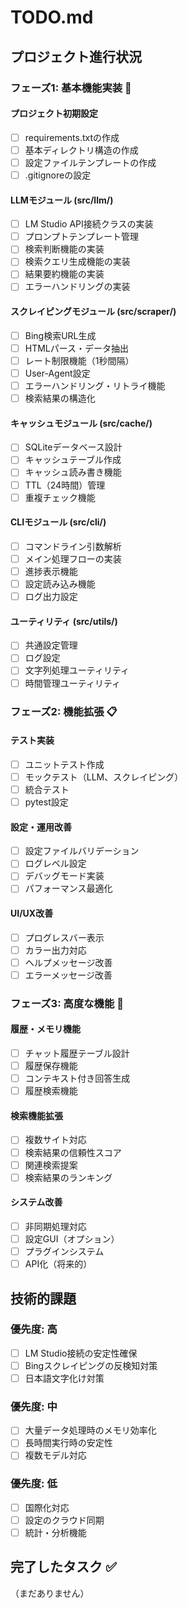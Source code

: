 # TODO.md

## プロジェクト進行状況

### フェーズ1: 基本機能実装 🚧

#### プロジェクト初期設定
- [ ] requirements.txtの作成
- [ ] 基本ディレクトリ構造の作成
- [ ] 設定ファイルテンプレートの作成
- [ ] .gitignoreの設定

#### LLMモジュール (src/llm/)
- [ ] LM Studio API接続クラスの実装
- [ ] プロンプトテンプレート管理
- [ ] 検索判断機能の実装
- [ ] 検索クエリ生成機能の実装
- [ ] 結果要約機能の実装
- [ ] エラーハンドリングの実装

#### スクレイピングモジュール (src/scraper/)
- [ ] Bing検索URL生成
- [ ] HTMLパース・データ抽出
- [ ] レート制限機能（1秒間隔）
- [ ] User-Agent設定
- [ ] エラーハンドリング・リトライ機能
- [ ] 検索結果の構造化

#### キャッシュモジュール (src/cache/)
- [ ] SQLiteデータベース設計
- [ ] キャッシュテーブル作成
- [ ] キャッシュ読み書き機能
- [ ] TTL（24時間）管理
- [ ] 重複チェック機能

#### CLIモジュール (src/cli/)
- [ ] コマンドライン引数解析
- [ ] メイン処理フローの実装
- [ ] 進捗表示機能
- [ ] 設定読み込み機能
- [ ] ログ出力設定

#### ユーティリティ (src/utils/)
- [ ] 共通設定管理
- [ ] ログ設定
- [ ] 文字列処理ユーティリティ
- [ ] 時間管理ユーティリティ

### フェーズ2: 機能拡張 📋

#### テスト実装
- [ ] ユニットテスト作成
- [ ] モックテスト（LLM、スクレイピング）
- [ ] 統合テスト
- [ ] pytest設定

#### 設定・運用改善
- [ ] 設定ファイルバリデーション
- [ ] ログレベル設定
- [ ] デバッグモード実装
- [ ] パフォーマンス最適化

#### UI/UX改善
- [ ] プログレスバー表示
- [ ] カラー出力対応
- [ ] ヘルプメッセージ改善
- [ ] エラーメッセージ改善

### フェーズ3: 高度な機能 🎯

#### 履歴・メモリ機能
- [ ] チャット履歴テーブル設計
- [ ] 履歴保存機能
- [ ] コンテキスト付き回答生成
- [ ] 履歴検索機能

#### 検索機能拡張
- [ ] 複数サイト対応
- [ ] 検索結果の信頼性スコア
- [ ] 関連検索提案
- [ ] 検索結果のランキング

#### システム改善
- [ ] 非同期処理対応
- [ ] 設定GUI（オプション）
- [ ] プラグインシステム
- [ ] API化（将来的）

## 技術的課題

### 優先度: 高
- [ ] LM Studio接続の安定性確保
- [ ] Bingスクレイピングの反検知対策
- [ ] 日本語文字化け対策

### 優先度: 中
- [ ] 大量データ処理時のメモリ効率化
- [ ] 長時間実行時の安定性
- [ ] 複数モデル対応

### 優先度: 低
- [ ] 国際化対応
- [ ] 設定のクラウド同期
- [ ] 統計・分析機能

## 完了したタスク ✅

（まだありません）